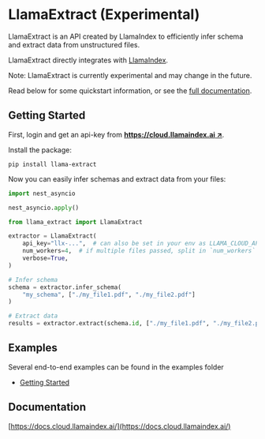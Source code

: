 # LlamaExtract (Experimental)

LlamaExtract is an API created by LlamaIndex to efficiently infer schema and extract data from unstructured files.

LlamaExtract directly integrates with [LlamaIndex](https://github.com/run-llama/llama_index).

Note: LlamaExtract is currently experimental and may change in the future.

Read below for some quickstart information, or see the [full documentation](https://docs.cloud.llamaindex.ai/).

## Getting Started

First, login and get an api-key from [**https://cloud.llamaindex.ai ↗**](https://cloud.llamaindex.ai).

Install the package:

`pip install llama-extract`

Now you can easily infer schemas and extract data from your files:

```python
import nest_asyncio

nest_asyncio.apply()

from llama_extract import LlamaExtract

extractor = LlamaExtract(
    api_key="llx-...",  # can also be set in your env as LLAMA_CLOUD_API_KEY
    num_workers=4,  # if multiple files passed, split in `num_workers` API calls
    verbose=True,
)

# Infer schema
schema = extractor.infer_schema(
    "my_schema", ["./my_file1.pdf", "./my_file2.pdf"]
)

# Extract data
results = extractor.extract(schema.id, ["./my_file1.pdf", "./my_file2.pdf"])
```

## Examples

Several end-to-end examples can be found in the examples folder

- [Getting Started](examples/demo_basic.ipynb)

## Documentation

[https://docs.cloud.llamaindex.ai/](https://docs.cloud.llamaindex.ai/)
